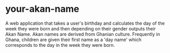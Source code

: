 # your-akan-name
A web application that takes a user's birthday and calculates the day of the week they were born and then depending on their gender outputs their Akan Name.   Akan names are derived from Ghanian culture. Frequently in Ghana, children are given their first name as a 'day name' which corresponds to the day in the week they were born.
